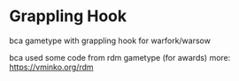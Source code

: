 # Grappling Hook
bca gametype with grappling hook for warfork/warsow

bca used some code from rdm gametype (for awards)
more: https://vminko.org/rdm
